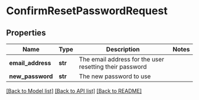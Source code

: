 # ConfirmResetPasswordRequest

## Properties
Name | Type | Description | Notes
------------ | ------------- | ------------- | -------------
**email_address** | **str** | The email address for the user resetting their password | 
**new_password** | **str** | The new password to use | 

[[Back to Model list]](../README.md#documentation-for-models) [[Back to API list]](../README.md#documentation-for-api-endpoints) [[Back to README]](../README.md)


